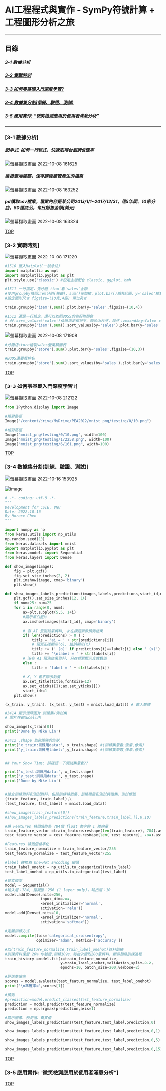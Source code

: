 # AI工程程式與實作 - SymPy符號計算 + 工程圖形分析之旅

<a name="000"/>

---
## 目錄
##### [3-1 數據分析](#001)
##### [3-2 實戰時刻](#002)
##### [3-3 如何零基礎入門深度學習?](#003)
##### [3-4 數據集分割(訓練、驗證、測試)](#004)
##### [3-5 應用實作:  “微笑檢測應用於使用者滿意分析”](#005)

---

<a name="001"/>

### [3-1 數據分析]

##### 起手式: 如何一行程式，快速取得台銀牌告匯率
![螢幕擷取畫面 2022-10-08 161625](https://user-images.githubusercontent.com/89327055/194698481-3c7efe5d-4c36-481e-bbe8-5a3b99014405.png)

##### 掛接雲端硬碟，保存課程練習產生的檔案
![螢幕擷取畫面 2022-10-08 163252](https://user-images.githubusercontent.com/89327055/194698484-068eff4e-87a9-42ed-96f2-262937fc7447.png)

##### pd讀取csv檔案，檔案內容是某公司2013/1/1~2017/12/31，這5年間、10家分店，50種商品，每日銷售金額(美元)
![螢幕擷取畫面 2022-10-08 163324](https://user-images.githubusercontent.com/89327055/194698517-f83321ef-00bb-41b3-80f7-b5176232090d.png)



[TOP](#000)

<a name="002"/>

### [3-2 實戰時刻]
![螢幕擷取畫面 2022-10-08 171229](https://user-images.githubusercontent.com/89327055/194700201-cfb5cb35-6004-45d9-b2af-4be68c5e4590.png)
````python
#1510 匯入Matplot(一般念法)
import matplotlib as mpl
import matplotlib.pyplot as plt
plt.style.use('classic') #設定主題配色 classic, ggplot, bmh 

#1511 一行搞定，先分組`item`看`sales`金額
#使用groupby依照item分組(橫軸)，sum()值加總，plot.bar()繪柱狀圖，y='sales'縱軸，figsize=(10,4)出圖尺寸
#設定圖形尺寸 figsize=(10寬,4高) 單位英寸

train.groupby('item').sum().plot.bar(y='sales',figsize=(10,4))

#1512 還是一行搞定，還可以依照BOSS的喜好換顏色
# df.sort_values('sales')依照指定欄排序，預設為升序，降序：ascending=False color='pink'自訂顏色
train.groupby('item').sum().sort_values(by='sales').plot.bar(y='sales', figsize=(10,4), color='red')
````
![螢幕擷取畫面 2022-10-08 171908](https://user-images.githubusercontent.com/89327055/194700204-40ddfbd6-a041-42f3-b544-74f6e61fcdd2.png)
````python
#分商店store繪製sales營業額圖表
train.groupby('store').sum().plot.bar(y='sales',figsize=(10,3))

#BOOS還要看排名
train.groupby('store').sum().sort_values(by='sales').plot.bar(y='sales', figsize=(10,4))
````


[TOP](#000)


<a name="003"/>

### [3-3 如何零基礎入門深度學習?]
![螢幕擷取畫面 2022-10-08 212122](https://user-images.githubusercontent.com/89327055/194709691-1efa04a3-b4ba-46b4-9027-796cf37da29c.png)
`````python
from IPython.display import Image

#絕對路徑
Image("/content/drive/MyDrive/PEA2022/mnist_png/testing/0/10.png")

#相對路徑
Image("mnist_png/testing/0/10.png", width=100)
Image("mnist_png/testing/1/2258.png", width=100)
Image("mnist_png/testing/6/161.png", width=100)
`````

[TOP](#000)


<a name="004"/>

### [3-4 數據集分割(訓練、驗證、測試)]

![螢幕擷取畫面 2022-10-16 153925](https://user-images.githubusercontent.com/89327055/196024166-63e2faad-f0bf-4f67-8148-7c6ba810a457.png)

![image](https://user-images.githubusercontent.com/89327055/197375135-6b05761a-c83c-44ca-8417-d878895382cf.png)
````python
# -*- coding: utf-8 -*-
"""
Development for CSIE, VNU
Date: 2022.10.16
By Horace Chen
"""

import numpy as np
from keras.utils import np_utils
np.random.seed(10)
from keras.datasets import mnist
import matplotlib.pyplot as plt
from keras.models import Sequential
from keras.layers import Dense

def show_image(image):
    fig = plt.gcf()
    fig.set_size_inches(2, 2)
    plt.imshow(image, cmap='binary')
    plt.show() 

def show_images_labels_predictions(images,labels,predictions,start_id,num=10):
    plt.gcf().set_size_inches(12, 14)
    if num>25: num=25 
    for i in range(0, num):
        ax=plt.subplot(5,5, 1+i)
        #顯示黑白圖片
        ax.imshow(images[start_id], cmap='binary')
        
        # 有 AI 預測結果資料, 才在標題顯示預測結果
        if( len(predictions) > 0 ) :
            title = 'ai = ' + str(predictions[i])
            # 預測正確顯示(o), 錯誤顯示(x)
            title += (' (o)' if predictions[i]==labels[i] else ' (x)') 
            title += '\nlabel = ' + str(labels[i])
        # 沒有 AI 預測結果資料, 只在標題顯示真實數值
        else :
            title = 'label = ' + str(labels[i])
            
        # X, Y 軸不顯示刻度    
        ax.set_title(title,fontsize=12) 
        ax.set_xticks([]);ax.set_yticks([])        
        start_id+=1 
    plt.show()

(x_train, y_train), (x_test, y_test) = mnist.load_data() # 載入數據

#3414 顯示矩陣圖片 訓練集/測試集
# 圖片在輸出cell內

show_image(x_train[0])
print('Done by Mike Lin')

#3412 .shape 取的矩陣的形狀
print('x_train:訓練用data:', x_train.shape) #(訓練集筆數,像素,像素)
print('y_train:訓練用label:',y_train.shape) #(訓練集筆數,像素,像素)


## Your Show Time: 請確認一下測試集筆數??

print('x_test:訓練用data:', x_test.shape)
print('y_test:訓練用data:', y_test.shape)
print('Done by Mike Lin')


#建立訓練資料和測試資料，包括訓練特徵集、訓練標籤和測試特徵集、測試標籤	
(train_feature, train_label),\
(test_feature, test_label) = mnist.load_data()

#show_image(train_feature[0]) 
#show_images_labels_predictions(train_feature,train_label,[],0,10)    

#將 Features 特徵值換為 784個 float 數字的 1 維向量
train_feature_vector =train_feature.reshape(len(train_feature), 784).astype('float32')
test_feature_vector = test_feature.reshape(len( test_feature), 784).astype('float32')

#Features 特徵值標準化
train_feature_normalize = train_feature_vector/255
test_feature_normalize = test_feature_vector/255

#label 轉換為 One-Hot Encoding 編碼
train_label_onehot = np_utils.to_categorical(train_label)
test_label_onehot = np_utils.to_categorical(test_label)

#建立模型
model = Sequential()
#輸入層：784, 隱藏層：256 (1 layer only)，輸出層：10
model.add(Dense(units=256, 
                input_dim=784, 
                kernel_initializer='normal', 
                activation='relu'))
model.add(Dense(units=10, 
                kernel_initializer='normal', 
                activation='softmax'))

#定義訓練方式
model.compile(loss='categorical_crossentropy', 
              optimizer='adam', metrics=['accuracy'])

#以(train_feature_normalize,train_label_onehot)資料訓練，
#訓練資料保留 20% 作驗證,訓練10次、每批次讀取200筆資料，顯示簡易訓練過程
train_history =model.fit(x=train_feature_normalize,
                         y=train_label_onehot,validation_split=0.2, 
                         epochs=10, batch_size=200,verbose=2)

#評估準確率
scores = model.evaluate(test_feature_normalize, test_label_onehot)
print('\n準確率=',scores[1])

#預測
#prediction=model.predict_classes(test_feature_normalize)
prediction = model.predict(test_feature_normalize)
prediction = np.argmax(prediction,axis=1)

#顯示圖像、預測值、真實值 
show_images_labels_predictions(test_feature,test_label,prediction,0)

show_images_labels_predictions(test_feature,test_label,prediction,0,1)

show_images_labels_predictions(test_feature,test_label,prediction,0,5)

show_images_labels_predictions(test_feature,test_label,prediction,0,15)
````

[TOP](#000)


<a name="005"/>

### [3-5 應用實作:  “微笑檢測應用於使用者滿意分析”]


[TOP](#000)
